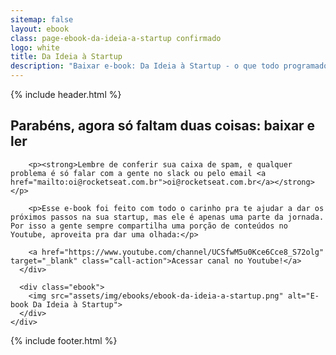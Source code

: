 ```yaml
---
sitemap: false
layout: ebook
class: page-ebook-da-ideia-a-startup confirmado
logo: white
title: Da Ideia à Startup
description: "Baixar e-book: Da Ideia à Startup - o que todo programador precisa saber para tirar a ideia do papel e dar vida à sua própria startup"
---
```


<div id="primary-content">
  {% include header.html %}

  <section>
    <div class="container">
      <div class="content">
        <h1>Parabéns, agora só faltam duas coisas: baixar e ler</h1>

        <p><strong>Lembre de conferir sua caixa de spam, e qualquer problema é só falar com a gente no slack ou pelo email <a href="mailto:oi@rocketseat.com.br">oi@rocketseat.com.br</a></strong></p>

        <p>Esse e-book foi feito com todo o carinho pra te ajudar a dar os próximos passos na sua startup, mas ele é apenas uma parte da jornada. Por isso a gente sempre compartilha uma porção de conteúdos no Youtube, aproveita pra dar uma olhada:</p>

        <a href="https://www.youtube.com/channel/UCSfwM5u0Kce6Cce8_S72olg" target="_blank" class="call-action">Acessar canal no Youtube!</a>
      </div>

      <div class="ebook">
        <img src="assets/img/ebooks/ebook-da-ideia-a-startup.png" alt="E-book Da Ideia à Startup">
      </div>
    </div>
  </section>
</div>

<div id="footer-container">
  {% include footer.html %}
</div>

<script>
  fbq('track', 'Lead');
</script>
